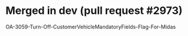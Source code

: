 # Merged in dev (pull request #2973)

OA-3059-Turn-Off-CustomerVehicleMandatoryFields-Flag-For-Midas
